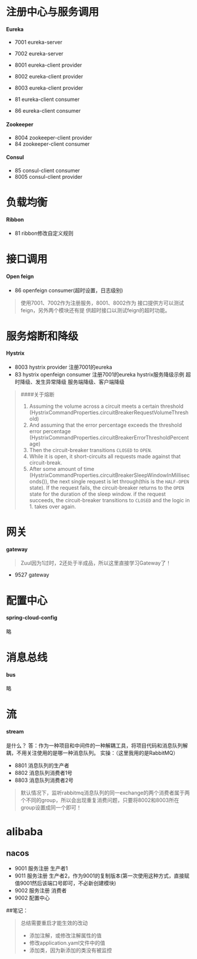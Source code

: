 # 注册中心与服务调用
#### Eureka
- 7001 eureka-server
- 7002 eureka-server

- 8001 eureka-client provider
- 8002 eureka-client provider
- 8003 eureka-client provider
- 81   eureka-client consumer
- 86   eureka-client consumer

#### Zookeeper
- 8004 zookeeper-client provider
- 84 zookeeper-client consumer

#### Consul
- 85 consul-client consumer
- 8005 consul-client provider

# 负载均衡
#### Ribbon
- 81 ribbon修改自定义规则

# 接口调用
#### Open feign
- 86 openfeign consumer(超时设置，日志级别)
> 使用7001、7002作为注册服务，8001、8002作为
> 接口提供方可以测试feign，另外两个模块还有提
> 供超时接口以测试feign的超时功能。

# 服务熔断和降级
#### Hystrix
- 8003 hystrix provider 注册7001的eureka
- 83 hystrix openfeign consumer 注册7001的eureka hystrix服务降级示例
超时降级、发生异常降级 服务端降级、客户端降级
> ####关于熔断
> 1. Assuming the volume across a circuit meets a certain threshold
>    (HystrixCommandProperties.circuitBreakerRequestVolumeThreshold)
> 2. And assuming that the error percentage exceeds the threshold error percentage
>    (HystrixCommandProperties.circuitBreakerErrorThresholdPercentage)
> 3. Then the circuit-breaker transitions ``CLOSED`` to ``OPEN``.
> 4. While it is open, it short-circuits all requests made against that circuit-break.
> 5. After some amount of time
>    (HystrixCommandProperties.circuitBreakerSleepWindowInMilliseconds()), the next single
>    request is let through(this is the ``HALF-OPEN`` state). If the request fails, the
>    circuit-breaker returns to the ```OPEN``` state for the duration of the sleep window.
>    if the request succeeds, the circuit-breaker transitions to ```CLOSED``` and the logic
>    in 1. takes over again.

# 网关
#### gateway
> Zuul因为1过时，2还处于半成品，所以这里直接学习Gateway了！
- 9527 gateway

# 配置中心
#### spring-cloud-config
略

# 消息总线
#### bus
略

# 流
#### stream
是什么？
答：作为一种项目和中间件的一种解耦工具，将项目代码和消息队列解耦，不用关注使用的是哪一种消息队列。
实操：（这里我用的是RabbitMQ）
- 8801 消息队列的生产者
- 8802 消息队列消费者1号
- 8803 消息队列消费者2号
> 默认情况下，监听rabbitmq消息队列的同一exchange的两个消费者属于两个不同的group，所以会出现重复消费问题，只要将8002和8003所在group设置成同一个即可！

# alibaba
## nacos
- 9001 服务注册 生产者1
- 9011 服务注册 生产者2，作为9001的复制版本(第一次使用这种方式，直接赋值9001然后该端口号即可，不必新创建模块)
- 9002 服务注册 消费者
- 9002 配置中心

##笔记：
> 总结需要重启才能生效的改动
> 
> - 添加注解，或修改注解属性的值
> - 修改application.yaml文件中的值
> - 添加类，因为新添加的类没有被监控

